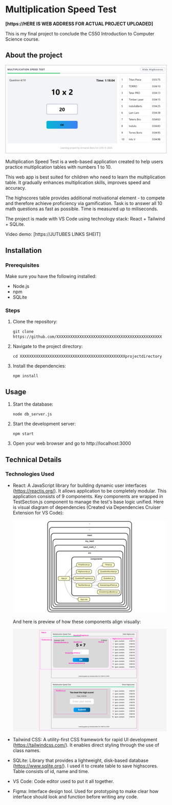 # Multiplication Speed Test

**[https://HERE IS WEB ADDRESS FOR ACTUAL PROJECT UPLOADED]**

This is my final project to conclude the CS50 Introduction to Computer Science course.

## About the project

![Screenshot](images/app.png)

Multiplication Speed Test is a web-based application created to help users practice multiplication tables with numbers 1 to 10.

This web app is best suited for children who need to learn the multiplication table. It gradually enhances multiplication skills, improves speed and accuracy.

The highscores table provides additional motivational element - to compete and therefore achieve proficiency via gamification. Task is to answer all 10 math questions as fast as possible. Time is measured up to miliseconds.

The project is made with VS Code using technology stack: React + Tailwind + SQLite.

Video demo: [https://JUTUBES LINKS SHEIT]

## Installation

### Prerequisites

Make sure you have the following installed:

-   Node.js
-   npm
-   SQLite

### Steps

1. Clone the repository:

    ```shell
    git clone https://github.com/XXXXXXXXXXXXXXXXXXXXXXXXXXXXXXXXXXXXXXXXXXXXXX
    ```

2. Navigate to the project directory:

    ```shell
    cd XXXXXXXXXXXXXXXXXXXXXXXXXXXXXXXXXXXXXXXXXXXXXXprojectdirectory
    ```

3. Install the dependencies:
    ```shell
    npm install
    ```

## Usage

1. Start the database:

    ```shell
    node db_server.js
    ```

2. Start the development server:

    ```shell
    npm start
    ```

3. Open your web browser and go to http://localhost:3000

## Technical Details

### Technologies Used

-   React: A JavaScript library for building dynamic user interfaces (https://reactjs.org/).
    It allows application to be completely modular. This application consists of 9 components. Key components are wrapped in TestSection.js component to manage the test's base logic unified. Here is visual diagram of dependencies (Created via Dependencies Cruiser Extension for VS Code):

    ![pic2](images/multiplication_app_dependencies.png)

    And here is preview of how these components align visually:

    ![pic3](images/components.png)

-   Tailwind CSS: A utility-first CSS framework for rapid UI development (https://tailwindcss.com/). It enables direct styling through the use of class names.
-   SQLite: Library that provides a lightweight, disk-based database (https://www.sqlite.org/). I used it to create table to save highscores. Table consists of id, name and time.
-   VS Code: Code editor used to put it all together.
-   Figma: Interface design tool. Used for prototyping to make clear how interface should look and function before writing any code.
